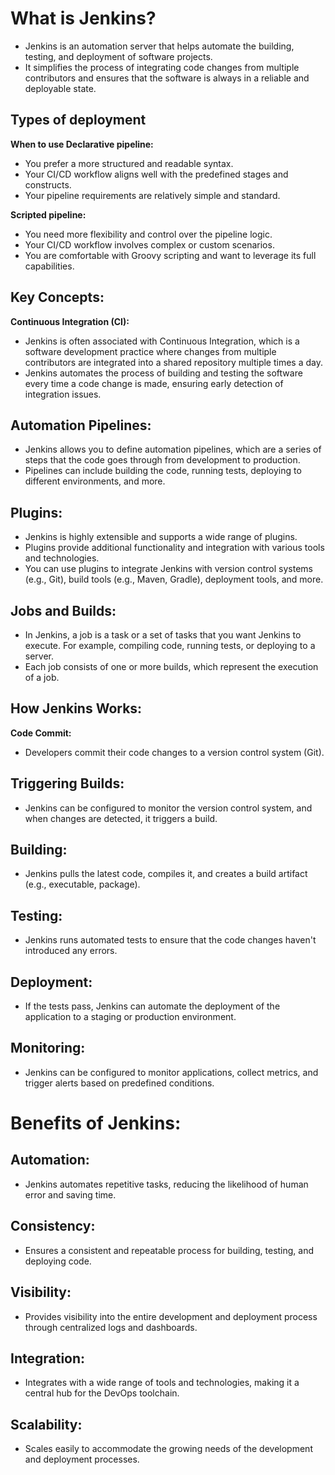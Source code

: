 # What is Jenkins?
- Jenkins is an automation server that helps automate the building, testing, and deployment of software projects. 
- It simplifies the process of integrating code changes from multiple contributors and ensures that the software is always in a reliable and deployable state.

## Types of deployment
**When to use Declarative pipeline:**
- You prefer a more structured and readable syntax.
- Your CI/CD workflow aligns well with the predefined stages and constructs.
- Your pipeline requirements are relatively simple and standard.

**Scripted pipeline:**
- You need more flexibility and control over the pipeline logic.
- Your CI/CD workflow involves complex or custom scenarios.
- You are comfortable with Groovy scripting and want to leverage its full capabilities.

## Key Concepts:
**Continuous Integration (CI):**

- Jenkins is often associated with Continuous Integration, which is a software development practice where changes from multiple contributors are integrated into a shared repository multiple times a day.
- Jenkins automates the process of building and testing the software every time a code change is made, ensuring early detection of integration issues.

## Automation Pipelines:
- Jenkins allows you to define automation pipelines, which are a series of steps that the code goes through from development to production.
- Pipelines can include building the code, running tests, deploying to different environments, and more.

## Plugins:
- Jenkins is highly extensible and supports a wide range of plugins. 
- Plugins provide additional functionality and integration with various tools and technologies.
- You can use plugins to integrate Jenkins with version control systems (e.g., Git), build tools (e.g., Maven, Gradle), deployment tools, and more.

## Jobs and Builds:
- In Jenkins, a job is a task or a set of tasks that you want Jenkins to execute. For example, compiling code, running tests, or deploying to a server.
- Each job consists of one or more builds, which represent the execution of a job.

## How Jenkins Works:
**Code Commit:**
- Developers commit their code changes to a version control system (Git).
## Triggering Builds:
- Jenkins can be configured to monitor the version control system, and when changes are detected, it triggers a build.
## Building:
- Jenkins pulls the latest code, compiles it, and creates a build artifact (e.g., executable, package).
## Testing:
- Jenkins runs automated tests to ensure that the code changes haven't introduced any errors.
## Deployment:
- If the tests pass, Jenkins can automate the deployment of the application to a staging or production environment.

## Monitoring:
- Jenkins can be configured to monitor applications, collect metrics, and trigger alerts based on predefined conditions.

# Benefits of Jenkins:
## Automation:
- Jenkins automates repetitive tasks, reducing the likelihood of human error and saving time.
## Consistency:
- Ensures a consistent and repeatable process for building, testing, and deploying code.
## Visibility:
- Provides visibility into the entire development and deployment process through centralized logs and dashboards.
## Integration:
- Integrates with a wide range of tools and technologies, making it a central hub for the DevOps toolchain.
## Scalability:
- Scales easily to accommodate the growing needs of the development and deployment processes.

